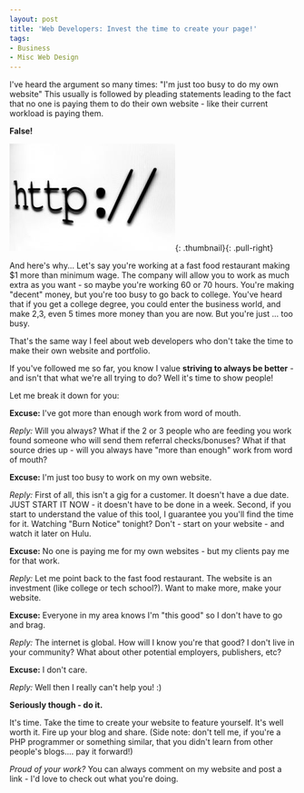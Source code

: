 ```yaml
---
layout: post
title: 'Web Developers: Invest the time to create your page!'
tags:
- Business
- Misc Web Design
---
```

I've heard the argument so many times: "I'm just too busy to do my own website"  This usually is followed by pleading statements leading to the fact that no one is paying them to do their own website - like their current workload is paying them.

**False!**

[![](/uploads/2012/http.png)](/uploads/2012/http.png){: .thumbnail}{: .pull-right}

And here's why... Let's say you're working at a fast food restaurant making $1 more than minimum wage.  The company will allow you to work as much extra as you want - so maybe you're working 60 or 70 hours.  You're making "decent" money, but you're too busy to go back to college.  You've heard that if you get a college degree, you could enter the business world, and make 2,3, even 5 times more money than you are now.  But you're just ... too busy.

That's the same way I feel about web developers who don't take the time to make their own website and portfolio.

If you've followed me so far, you know I value **striving to always be better** - and isn't that what we're all trying to do?  Well it's time to show people!

Let me break it down for you:

**Excuse:** I've got more than enough work from word of mouth.

_Reply:_ Will you always?  What if the 2 or 3 people who are feeding you work found someone who will send them referral checks/bonuses?  What if that source dries up - will you always have "more than enough" work from word of mouth?

**Excuse:** I'm just too busy to work on my own website.

_Reply:_ First of all, this isn't a gig for a customer.  It doesn't have a due date. JUST START IT NOW - it doesn't have to be done in a week.  Second, if you start to understand the value of this tool, I guarantee you you'll find the time for it.  Watching "Burn Notice" tonight?  Don't - start on your website - and watch it later on Hulu.

**Excuse:** No one is paying me for my own websites - but my clients pay me for that work.

_Reply:_ Let me point back to the fast food restaurant.  The website is an investment (like college or tech school?).  Want to make more, make your website.

**Excuse:** Everyone in my area knows I'm "this good" so I don't have to go and brag.

_Reply:_ The internet is global.  How will I know you're that good? I don't live in your community?  What about other potential employers, publishers, etc?

**Excuse:** I don't care.

_Reply:_ Well then I really can't help you! :)

**Seriously though - do it.**

It's time.  Take the time to create your website to feature yourself.  It's well worth it.  Fire up your blog and share. (Side note: don't tell me, if you're a PHP programmer or something similar, that you didn't learn from other people's blogs.... pay it forward!)

_Proud of your work?_ You can always comment on my website and post a link - I'd love to check out what you're doing.
